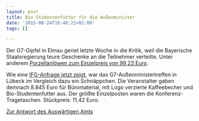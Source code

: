 ```yaml
---
layout: post
title: Bio-Studentenfutter für die Außenminister
date: '2015-08-24T16:46:21+02:00'
tags: []

---
```

Der G7-Gipfel in Elmau geriet letzte Woche in die Kritik, weil die Bayerische Staatsregierung teure Geschenke an die Teilnehmer verteilte. Unter anderem <a href="http://www.spiegel.de/politik/deutschland/g7-bayern-veroeffentlicht-geschenk-liste-a-1048920.html">Porzellanlöwen zum Einzelpreis von 99,23 Euro</a>.

Wie eine <a href="https://fragdenstaat.de/anfrage/ausgaben-fur-werbegeschenke-werbemittel-fur-g7-auenministertreffen-in-lubeck-1/#nachricht-31876">IFG-Anfrage jetzt zeigt</a>, war das G7-Außenministertreffen in Lübeck im Vergleich dazu ein Schnäppchen.
Die Veranstalter gaben demnach 8.845 Euro für Büromaterial, mit Logo verzierte Kaffeebecher und Bio-Studentenfutter aus. Der größte Einzelposten waren die Konferenz-Tragetaschen. Stückpreis: 11,42 Euro.

<a href="https://fragdenstaat.de/files/foi/31876/2015-08-04-aa_geschwaerzt.pdf">Zur Antwort des Auswärtigen Amts</a>
